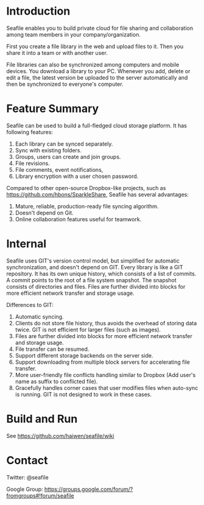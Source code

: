 Introduction
============

Seafile enables you to build private cloud for file sharing and collaboration among team members in your company/organization. 

First you create a file library in the web and upload files to
it. Then you share it into a team or with another user.

File libraries can also be synchronized among computers and mobile
devices. You download a library to your PC. Whenever you add, delete
or edit a file, the latest version be uploaded to the server
automatically and then be synchronized to everyone's computer.

Feature Summary
===============

Seafile can be used to build a full-fledged cloud storage platform. It
has following features:

1. Each library can be synced separately.
2. Sync with existing folders.
3. Groups, users can create and join groups. 
4. File revisions.
5. File comments, event notifications, 
6. Library encryption with a user chosen password.

Compared to other open-source Dropbox-like projects, such as
<https://github.com/hbons/SparkleShare>, Seafile has several advantages:

1. Mature, reliable, production-ready file syncing algorithm.
2. Doesn't depend on Git.
3. Online collaboration features useful for teamwork.

Internal
========

Seafile uses GIT's version control model, but simplified for automatic
synchronization, and doesn't depend on GIT.
Every library is like a GIT repository. It has
its own unique history, which consists of a list of commits.
A commit points to the root of a file system snapshot. The snapshot consists
of directories and files. Files are further divided into blocks
for more efficient network transfer and storage usage.

Differences to GIT:

1. Automatic syncing.
2. Clients do not store file history, thus avoids the overhead of storing data twice. GIT is not efficient for larger files (such as images).
3. Files are further divided into blocks for more efficient network transfer and storage usage.
4. File transfer can be resumed.
5. Support different storage backends on the server side.
6. Support downloading from multiple block servers for accelerating file transfer.
7. More user-friendly file conflicts handling similar to Dropbox (Add user's name as suffix to conflicted file).
8. Gracefully handles corner cases that user modifies files when auto-sync is running. GIT is not designed to work in these cases.

Build and Run
=============

See <https://github.com/haiwen/seafile/wiki>

Contact
=======

Twitter: @seafile

Google Group: <https://groups.google.com/forum/?fromgroups#!forum/seafile>

